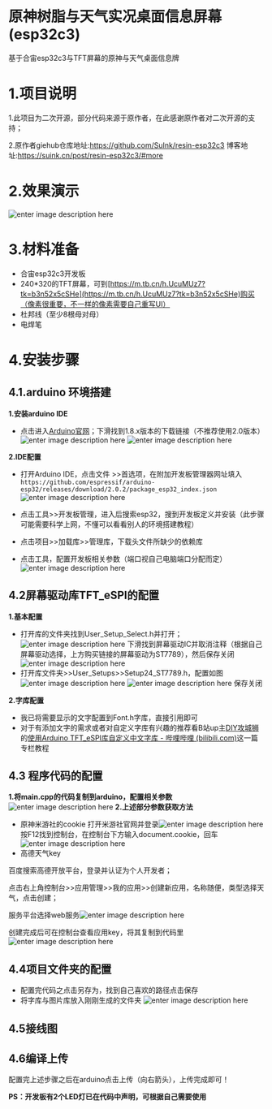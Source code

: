 # 原神树脂与天气实况桌面信息屏幕(esp32c3)
基于合宙esp32c3与TFT屏幕的原神与天气桌面信息牌
# 1.项目说明
1.此项目为二次开源，部分代码来源于原作者，在此感谢原作者对二次开源的支持；

2.原作者giehub仓库地址:https://github.com/SuInk/resin-esp32c3
博客地址:https://suink.cn/post/resin-esp32c3/#more

# 2.效果演示
![enter image description here](https://s1.ax1x.com/2022/09/24/xA09C8.jpg)

# 3.材料准备
-   合宙esp32c3开发板
- 240*320的TFT屏幕，可到[https://m.tb.cn/h.UcuMUz7?tk=b3n52x5cSHe](https://m.tb.cn/h.UcuMUz7?tk=b3n52x5cSHe)购买（像素很重要，不一样的像素需要自己重写UI）
- 杜邦线（至少8根母对母）
- 电焊笔
# 4.安装步骤
## 4.1.arduino 环境搭建
**1.安装arduino IDE**
* 点击进入[Arduino官网](https://www.arduino.cc/en/software)；下滑找到1.8.x版本的下载链接（不推荐使用2.0版本）
![enter image description here](https://s1.ax1x.com/2022/09/24/xABolD.png)
![enter image description here](https://s1.ax1x.com/2022/09/24/xADp6g.png)

**2.IDE配置**
* 打开Arduino IDE，点击文件 >>首选项，在附加开发板管理器网址填入`https://github.com/espressif/arduino-esp32/releases/download/2.0.2/package_esp32_index.json`
![enter image description here](https://s1.ax1x.com/2022/09/24/xADF7n.png)

* 点击工具>>开发板管理，进入后搜索esp32，搜到开发板定义并安装（此步骤可能需要科学上网，不懂可以看看别人的环境搭建教程）
* 点击项目>>加载库>>管理库，下载头文件所缺少的依赖库
* 点击工具，配置开发板相关参数（端口视自己电脑端口分配而定）![enter image description here](https://s1.ax1x.com/2022/09/24/xAD8tx.png)
## 4.2屏幕驱动库TFT_eSPI的配置
**1.基本配置**
* 打开库的文件夹找到User_Setup_Select.h并打开；
![enter image description here](https://s1.ax1x.com/2022/09/24/xArd2T.png)
下滑找到屏幕驱动IC并取消注释（根据自己屏幕驱动选择，上方购买链接的屏幕驱动为ST7789），然后保存关闭
![enter image description here](https://s1.ax1x.com/2022/09/24/xAr2Px.png)
* 打开库文件夹>>User_Setups>>Setup24_ST7789.h，配置如图
![enter image description here](https://s1.ax1x.com/2022/09/24/xArvQS.png)
![enter image description here](https://s1.ax1x.com/2022/09/24/xAsiiq.png)
保存关闭

**2.字库配置**
* 我已将需要显示的文字配置到Font.h字库，直接引用即可
* 对于有添加文字的需求或者对自定义字库有兴趣的推荐看B站up主[DIY攻城狮](https://space.bilibili.com/393307558)的[使用Arduino TFT_eSPI库自定义中文字库 - 哔哩哔哩 (bilibili.com)](https://www.bilibili.com/read/cv14663437?spm_id_from=333.999.0.0)这一篇专栏教程
## 4.3 程序代码的配置
**1.将main.cpp的代码复制到arduino，配置相关参数**
![enter image description here](https://s1.ax1x.com/2022/09/24/xAyOKS.png)
**2.上述部分参数获取方法**
* 原神米游社的cookie
打开米游社官网并登录![enter image description here](https://s1.ax1x.com/2022/09/24/xA6uP1.jpg)
按F12找到控制台，在控制台下方输入document.cookie，回车
![enter image description here](https://s1.ax1x.com/2022/09/24/xAcT6f.png)
* 高德天气key

百度搜索高德开放平台，登录并认证为个人开发者；

点击右上角控制台>>应用管理>>我的应用>>创建新应用，名称随便，类型选择天气，点击创建；

服务平台选择web服务![enter image description here](https://s1.ax1x.com/2022/09/24/xAc0YR.png)

创建完成后可在控制台查看应用key，将其复制到代码里
![enter image description here](https://s1.ax1x.com/2022/09/24/xAc4fI.png)

## 4.4项目文件夹的配置
* 配置完代码之点击另存为，找到自己喜欢的路径点击保存
* 将字库与图片库放入刚刚生成的文件夹
![enter image description here](https://s1.ax1x.com/2022/09/24/xAgdu8.png)

## 4.5接线图



## 4.6编译上传
配置完上述步骤之后在arduino点击上传（向右箭头），上传完成即可！



**PS：开发板有2个LED灯已在代码中声明，可根据自己需要使用**
